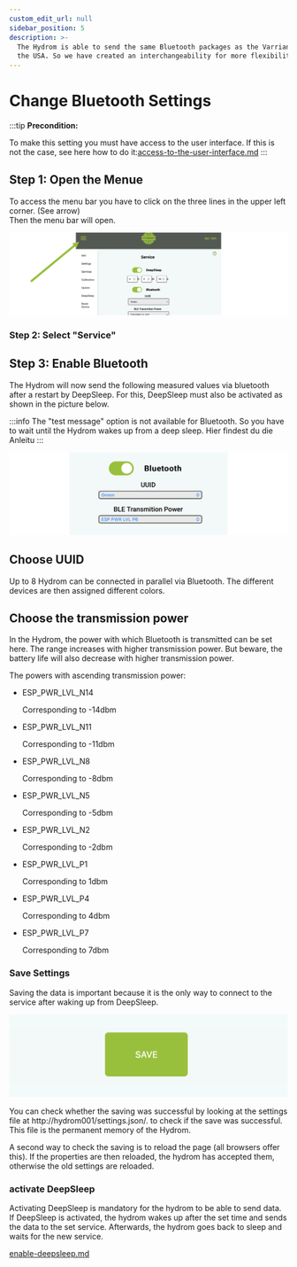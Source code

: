 ```yaml
---
custom_edit_url: null
sidebar_position: 5
description: >-
  The Hydrom is able to send the same Bluetooth packages as the Varriante from
  the USA. So we have created an interchangeability for more flexibility.
---
```


# Change Bluetooth Settings



:::tip
**Precondition:**

To make this setting you must have access to the user interface. If this is not the case, see here how to do it:[access-to-the-user-interface.md](../docs/Getting%20Started/establish-first-connection-to-the-hydrom/access-to-the-user-interface.mdx "mention")
:::

## Step 1: Open the Menue

To access the menu bar you have to click on the three lines in the upper left corner. (See arrow)\
Then the menu bar will open.

![Open Navigation](../docs/Pics/English_Pic5.png)



### Step 2: Select "Service"

## Step 3: Enable Bluetooth

The Hydrom will now send the following measured values via bluetooth after a restart by DeepSleep. For this, DeepSleep must also be activated as shown in the picture below.

:::info
The "test message" option is not available for Bluetooth. So you have to wait until the Hydrom wakes up from a deep sleep. Hier findest du die Anleitu
:::

![Enabled Bluetooth](../docs/Pics/English_Pic27.png)


## Choose UUID

Up to 8 Hydrom can be connected in parallel via Bluetooth. The different devices are then assigned different colors.

## Choose the transmission power

In the Hydrom, the power with which Bluetooth is transmitted can be set here. The range increases with higher transmission power. But beware, the battery life will also decrease with higher transmission power.

The powers with ascending transmission power:

*   ESP\_PWR\_LVL\_N14

    Corresponding to -14dbm
*   ESP\_PWR\_LVL\_N11

    Corresponding to -11dbm
*   ESP\_PWR\_LVL\_N8

    Corresponding to -8dbm
*   ESP\_PWR\_LVL\_N5

    Corresponding to -5dbm
*   ESP\_PWR\_LVL\_N2

    Corresponding to -2dbm
*   ESP\_PWR\_LVL\_P1

    Corresponding to 1dbm
*   ESP\_PWR\_LVL\_P4

    Corresponding to 4dbm
*   ESP\_PWR\_LVL\_P7

    Corresponding to 7dbm

### Save Settings

Saving the data is important because it is the only way to connect to the service after waking up from DeepSleep.

![Pressing the "save" button saves the settings.](../docs/Pics/English_Pic6.png)

You can check whether the saving was successful by looking at the settings file at http://hydrom001/settings.json/. to check if the save was successful. This file is the permanent memory of the Hydrom.

A second way to check the saving is to reload the page (all browsers offer this). If the properties are then reloaded, the hydrom has accepted them, otherwise the old settings are reloaded.

### activate DeepSleep

Activating DeepSleep is mandatory for the hydrom to be able to send data. If DeepSleep is activated, the hydrom wakes up after the set time and sends the data to the set service. Afterwards, the hydrom goes back to sleep and waits for the new service.

[enable-deepsleep.md](other-settings/enable-deepsleep.md)
